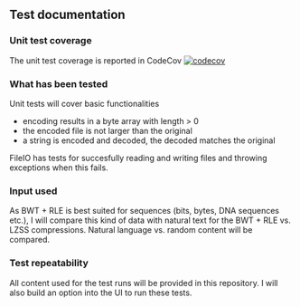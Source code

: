 ## Test documentation

### Unit test coverage
The unit test coverage is reported in CodeCov [![codecov](https://codecov.io/gh/shlevanto/tiralabra-2022/branch/main/graph/badge.svg?token=0EE9F994BB)](https://codecov.io/gh/shlevanto/tiralabra-2022)

### What has been tested
Unit tests will cover basic functionalities
- encoding results in a byte array with length > 0
- the encoded file is not larger than the original
- a string is encoded and decoded, the decoded matches the original

FileIO has tests for succesfully reading and writing files and throwing exceptions when this fails.

### Input used
As BWT + RLE is best suited for sequences (bits, bytes, DNA sequences etc.), I will compare this kind of data with natural text for the BWT + RLE vs. LZSS compressions. Natural language vs. random content will be compared.

### Test repeatability
All content used for the test runs will be provided in this repository. I will also build an option into the UI to run these tests. 
